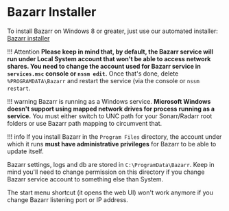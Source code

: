 # Bazarr Installer

To install Bazarr on Windows 8 or greater, just use our automated installer: [Bazarr installer](https://github.com/bazarr/bazarr.github.io/releases/latest/download/bazarr.zip)

!!! Attention
    **Please keep in mind that, by default, the Bazarr service will run under Local System account that won't be able to access network shares. You need to change the account used for Bazarr service in `services.msc` console or `nssm edit`.** Once that's done, delete `%PROGRAMDATA\Bazarr` and restart the service (via the console or `nssm restart`.

!!! warning
    Bazarr is running as a Windows service. **Microsoft Windows doesn't support using mapped network drives for process running as a service.** You must either switch to UNC path for your Sonarr/Radarr root folders or use Bazarr path mapping to circumvent that.

!!! info
    If you install Bazarr in the `Program Files` directory, the account under which it runs **must have administrative privileges** for Bazarr to be able to update itself.

Bazarr settings, logs and db are stored in `C:\ProgramData\Bazarr`. Keep in mind you'll need to change permission on this directory if you change Bazarr service account to something else than System.

The start menu shortcut (it opens the web UI) won't work anymore if you change Bazarr listening port or IP address.

